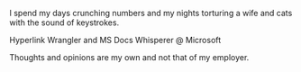 I spend my days crunching numbers and my nights torturing a wife and cats with the sound of keystrokes.

Hyperlink Wrangler and MS Docs Whisperer @ Microsoft

Thoughts and opinions are my own and not that of my employer.
